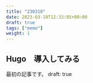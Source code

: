 ```yaml
---
title: "230310"
date: 2023-03-10T12:33:05+09:00
draft: true
tags: ["memo"]
weight: 1
---
```


## Hugo　導入してみる

最初の記事です。
draft: true

